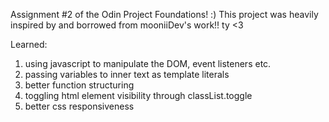 Assignment #2 of the Odin Project Foundations! :)
This project was heavily inspired by and borrowed from mooniiDev's work!! ty <3

Learned:
1. using javascript to manipulate the DOM, event listeners etc. 
2. passing variables to inner text as template literals
3. better function structuring
4. toggling html element visibility through classList.toggle
5. better css responsiveness
